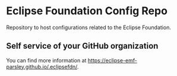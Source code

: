 # Eclipse Foundation Config Repo

Repository to host configurations related to the Eclipse Foundation.

## Self service of your GitHub organization

You can find more information at <https://eclipse-emf-parsley.github.io/.eclipsefdn/>.
